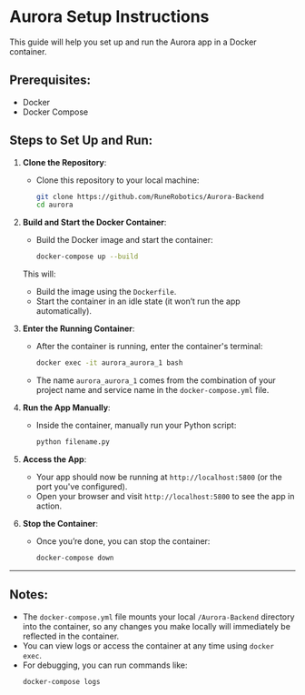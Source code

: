 # Aurora Setup Instructions


This guide will help you set up and run the Aurora app in a Docker container.


## Prerequisites:
- Docker
- Docker Compose


## Steps to Set Up and Run:


1. **Clone the Repository**:
   - Clone this repository to your local machine:
     ```bash
     git clone https://github.com/RuneRobotics/Aurora-Backend
     cd aurora
     ```


2. **Build and Start the Docker Container**:
   - Build the Docker image and start the container:
     ```bash
     docker-compose up --build
     ```


   This will:
   - Build the image using the `Dockerfile`.
   - Start the container in an idle state (it won’t run the app automatically).


3. **Enter the Running Container**:
   - After the container is running, enter the container's terminal:
     ```bash
     docker exec -it aurora_aurora_1 bash
     ```
   - The name `aurora_aurora_1` comes from the combination of your project name and service name in the `docker-compose.yml` file.


4. **Run the App Manually**:
   - Inside the container, manually run your Python script:
     ```bash
     python filename.py
     ```


5. **Access the App**:
   - Your app should now be running at `http://localhost:5800` (or the port you've configured).
   - Open your browser and visit `http://localhost:5800` to see the app in action.


6. **Stop the Container**:
   - Once you’re done, you can stop the container:
     ```bash
     docker-compose down
     ```


---


## Notes:
- The `docker-compose.yml` file mounts your local `/Aurora-Backend` directory into the container, so any changes you make locally will immediately be reflected in the container.
- You can view logs or access the container at any time using `docker exec`.
- For debugging, you can run commands like:
  ```bash
  docker-compose logs
